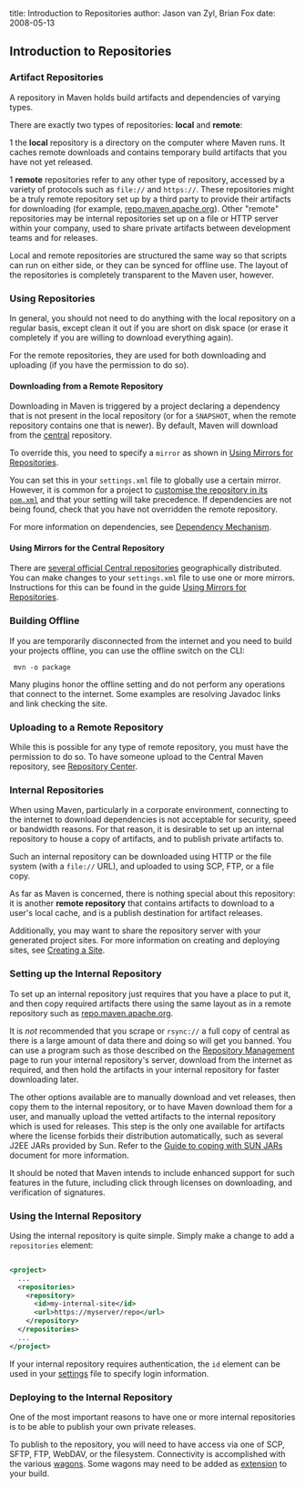 title: Introduction to Repositories
author: Jason van Zyl, Brian Fox
date: 2008-05-13

<!--
Licensed to the Apache Software Foundation (ASF) under one
or more contributor license agreements.  See the NOTICE file
distributed with this work for additional information
regarding copyright ownership.  The ASF licenses this file
to you under the Apache License, Version 2.0 (the
"License"); you may not use this file except in compliance
with the License.  You may obtain a copy of the License at

    http://www.apache.org/licenses/LICENSE-2.0

Unless required by applicable law or agreed to in writing,
software distributed under the License is distributed on an
"AS IS" BASIS, WITHOUT WARRANTIES OR CONDITIONS OF ANY
KIND, either express or implied.  See the License for the
specific language governing permissions and limitations
under the License.
-->

## Introduction to Repositories

### Artifact Repositories

 A repository in Maven holds build artifacts and dependencies of varying types.

 There are exactly two types of repositories: **local** and **remote**:

 1 the **local** repository is a directory on the computer where Maven runs. It caches remote downloads and contains temporary build artifacts that you have not yet released.

 1 **remote** repositories refer to any other type of repository, accessed by a variety of protocols such as `file://` and `https://`. These repositories might be a truly remote repository set up by a third party to provide their artifacts for downloading (for example, [repo.maven.apache.org](https://repo.maven.apache.org/maven2/)). Other "remote" repositories may be internal repositories set up on a file or HTTP server within your company, used to share private artifacts between development teams and for releases.

 Local and remote repositories are structured the same way so that scripts can run on either side, or they can be synced for offline use. The layout of the repositories is completely transparent to the Maven user, however.

### Using Repositories

 In general, you should not need to do anything with the local repository on a regular basis, except clean it out if you are short on disk space (or erase it completely if you are willing to download everything again).

 For the remote repositories, they are used for both downloading and uploading (if you have the permission to do so).

#### Downloading from a Remote Repository

 Downloading in Maven is triggered by a project declaring a dependency that is not present in the local repository (or for a `SNAPSHOT`, when the remote repository contains one that is newer). By default, Maven will download from the [central](https://repo.maven.apache.org/maven2/) repository.

 To override this, you need to specify a `mirror` as shown in [Using Mirrors for Repositories](../mini/guide-mirror-settings.html).

 You can set this in your `settings.xml` file to globally use a certain mirror. However, it is common for a project to [customise the repository in its `pom.xml`](../mini/guide-multiple-repositories.html) and that your setting will take precedence. If dependencies are not being found, check that you have not overridden the remote repository.

 For more information on dependencies, see [Dependency Mechanism](./introduction-to-dependency-mechanism.html).

#### Using Mirrors for the Central Repository

 There are [several official Central repositories](/repository/) geographically distributed. You can make changes to your `settings.xml` file to use one or more mirrors. Instructions for this can be found in the guide [Using Mirrors for Repositories](../mini/guide-mirror-settings.html).

### Building Offline

 If you are temporarily disconnected from the internet and you need to build your projects offline, you can use the offline switch on the CLI:

```
 mvn -o package
```

 Many plugins honor the offline setting and do not perform any operations that connect to the internet. Some examples are resolving Javadoc links and link checking the site.

### Uploading to a Remote Repository

 While this is possible for any type of remote repository, you must have the permission to do so. To have someone upload to the Central Maven repository, see [Repository Center](../../repository/index.html).

### Internal Repositories

 When using Maven, particularly in a corporate environment, connecting to the internet to download dependencies is not acceptable for security, speed or bandwidth reasons. For that reason, it is desirable to set up an internal repository to house a copy of artifacts, and to publish private artifacts to.

 Such an internal repository can be downloaded using HTTP or the file system (with a `file://` URL), and uploaded to using SCP, FTP, or a file copy.

 As far as Maven is concerned, there is nothing special about this repository: it is another **remote repository** that contains artifacts to download to a user's local cache, and is a publish destination for artifact releases.

 Additionally, you may want to share the repository server with your generated project sites. For more information on creating and deploying sites, see [Creating a Site](../mini/guide-site.html).

### Setting up the Internal Repository

 To set up an internal repository just requires that you have a place to put it, and then copy required artifacts there using the same layout as in a remote repository such as [repo.maven.apache.org](https://repo.maven.apache.org/maven2/).

 It is _not_ recommended that you scrape or `rsync://` a full copy of central as there is a large amount of data there and doing so will get you banned. You can use a program such as those described on the [Repository Management](../../repository-management.html) page to run your internal repository's server, download from the internet as required, and then hold the artifacts in your internal repository for faster downloading later.

 The other options available are to manually download and vet releases, then copy them to the internal repository, or to have Maven download them for a user, and manually upload the vetted artifacts to the internal repository which is used for releases. This step is the only one available for artifacts where the license forbids their distribution automatically, such as several J2EE JARs provided by Sun. Refer to the [Guide to coping with SUN JARs](../mini/guide-coping-with-sun-jars.html) document for more information.

 It should be noted that Maven intends to include enhanced support for such features in the future, including click through licenses on downloading, and verification of signatures.

### Using the Internal Repository

 Using the internal repository is quite simple. Simply make a change to add a `repositories` element:

```xml

<project>
  ...
  <repositories>
    <repository>
      <id>my-internal-site</id>
      <url>https://myserver/repo</url>
    </repository>
  </repositories>
  ...
</project>

```

 If your internal repository requires authentication, the `id` element can be used in your [settings](../../settings.html#Servers) file to specify login information.

### Deploying to the Internal Repository

 One of the most important reasons to have one or more internal repositories is to be able to publish your own private releases.

 To publish to the repository, you will need to have access via one of SCP, SFTP, FTP, WebDAV, or the filesystem. Connectivity is accomplished with the various [wagons](/wagon/wagon-providers/index.html). Some wagons may need to be added as [extension](/ref/current/maven-model/maven.html#class_extension) to your build.

<!--  For example, to set up an SCP transfer. -->
<!--  show the scp example. -->
